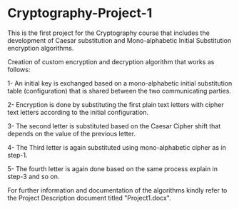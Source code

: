 # Cryptography-Project-1
This is the first project for the Cryptography course that includes the development of Caesar substitution and Mono-alphabetic Initial Substitution encryption algorithms.

Creation of custom encryption and decryption algorithm that works as follows:

1- An initial key is exchanged based on a mono-alphabetic initial substitution table (configuration) that is shared between the two communicating parties.

2- Encryption is done by substituting the first plain text letters with cipher text letters according to the initial configuration.

3- The second letter is substituted based on the Caesar Cipher shift that depends on the value of the previous letter.

4- The Third letter is again substituted using mono-alphabetic cipher as in step-1.

5- The fourth letter is again done based on the same process explain in step-3 and so on.

For further information and documentation of the algorithms kindly refer to the Project Description document titled "Project1.docx".
